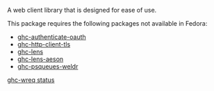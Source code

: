 A web client library that is designed for ease of use.

This package requires the following packages not available in Fedora:

* [ghc-authenticate-oauth](../ghc-authenticate-oauth)
* [ghc-http-client-tls](../ghc-http-client-tls)
* [ghc-lens](../ghc-lens)
* [ghc-lens-aeson](../ghc-lens-aeson)
* [ghc-psqueues-weldr](../ghc-psqueues-weldr)

[ghc-wreq status](https://copr.fedorainfracloud.org/coprs/dshea/bdcs-haskell-deps/package/ghc-wreq/status_image/last_build.png)
